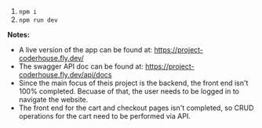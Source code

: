 1. `npm i`
2. `npm run dev`


**Notes:**
* A live version of the app can be found at: https://project-coderhouse.fly.dev/
* The swagger API doc can be found at: https://project-coderhouse.fly.dev/api/docs
* Since the main focus of theis project is the backend, the front end isn't 100% completed. Becuase of that, the user needs to be logged in to navigate the website.
* The front end for the cart and checkout pages isn't completed, so CRUD operations for the cart need to be performed via API.